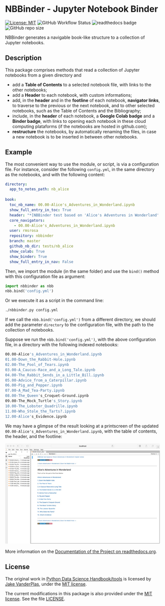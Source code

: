 # NBBinder - Jupyter Notebook Binder

[![License: MIT](https://img.shields.io/badge/License-MIT-yellow.svg)](https://opensource.org/licenses/MIT) ![GitHub Workflow Status](https://img.shields.io/github/workflow/status/rmsrosa/nbbinder/NBBinder_Test) ![readthedocs badge](https://readthedocs.org/projects/nbbinder/badge/) ![GitHub repo size](https://img.shields.io/github/repo-size/rmsrosa/nbbinder)

NBBinder generates a navigable book-like structure to a collection of Jupyter notebooks.

## Description

This package comprises methods that read a collection of Jupyter notebooks from a given directory and

- add a **Table of Contents** to a selected notebook file, with links to the other notebooks;
- add a **Header** to each notebook, with custom informations;
- add, in the **header** and in the **footline** of each notebook, **navigator links**, to traverse  to the previous or the next notebook, and to other selected notebooks, such as the Table of Contents and the Bibliography;
- include, in the **header** of each notebook, a **Google Colab badge** and a **Binder badge**, with links to opening each notebook in these cloud computing plataforms (if the notebooks are hosted in github.com);
- **restructure** the notebooks, by automatically renaming the files, in case a new notebook is to be inserted in between other notebooks.

## Example

The most convenient way to use the module, or script, is via a configuration file. For instance, consider the following `config.yml`, in the same directory as the notebooks, and with the following content:

```yaml
directory:
  app_to_notes_path: nb_alice

book:
  toc_nb_name: 00.00-Alice's_Adventures_in_Wonderland.ipynb
  show_full_entry_in_toc: True
  header: "*[NBBinder test based on 'Alice's Adventures in Wonderland' chapter names](https://github.com/rmsrosa/nbbinder)*"
  core_navigators:
    - 00.00-Alice's_Adventures_in_Wonderland.ipynb
  user: rmsrosa
  repository: nbbinder
  branch: master
  github_nb_dir: tests/nb_alice
  show_colab: True
  show_binder: True
  show_full_entry_in_nav: False
```

Then, we import the module (in the same folder) and use the `bind()` method with this configuration file as argument:

```python
import nbbinder as nbb
nbb.bind('config.yml')
```

Or we execute it as a script in the command line:

```bash
./nbbinder.py config.yml
```

If we call the `nbb.bind('config.yml')` from a different directory, we should add the parameter `directory` to the configuration file, with the path to the collection of notebooks.

Suppose we run the `nbb.bind('config.yml')`, with the above configuration file, in a directory with the following indexed notebooks:

```bash
00.00-Alice's_Adventures_in_Wonderland.ipynb
01.00-Down_the_Rabbit-Hole.ipynb
02.00-The_Pool_of_Tears.ipynb
03.00-A_Caucus-Race_and_a_Long_Tale.ipynb
04.00-The_Rabbit_Sends_in_a_Little_Bill.ipynb
05.00-Advice_from_a_Caterpillar.ipynb
06.00-Pig_and_Pepper.ipynb
07.00-A_Mad_Tea-Party.ipynb
08.00-The_Queen's_Croquet-Ground.ipynb
09.00-The_Mock_Turtle's_Story.ipynb
10.00-The_Lobster_Quadrille.ipynb
11.00-Who_Stole_the_Tarts?.ipynb
12.00-Alice's_Evidence.ipynb
```

We may have a glimpse of the result looking at a printscreen of the updated `00.00-Alice's_Adventures_in_Wonderland.ipynb`, with the table of contents, the header, and the footline:

![00.00-Alice's_Adventures_in_Wonderland.ipynb print screen](tests/nb_alice_toc.jpg)

More information on the [Documentation of the Project on readthedocs.org](https://nbbinder.readthedocs.io/en/latest/).

## License

The original work in [Python Data Science Handbook/tools](https://github.com/jakevdp/PythonDataScienceHandbook/tree/master/tools) is licensed by [Jake VanderPlas](http://vanderplas.com/), under the [MIT license](https://opensource.org/licenses/MIT).

The current modifications in this package is also provided under the [MIT license](https://opensource.org/licenses/MIT). See the file [LICENSE](LICENSE).

